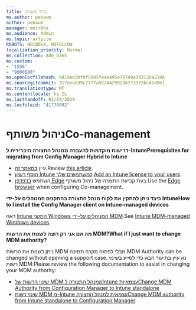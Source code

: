 ```yaml
---
title: ניהול משותף
ms.author: pebaum
author: pebaum
manager: mnirkhe
ms.audience: Admin
ms.topic: article
ROBOTS: NOINDEX, NOFOLLOW
localization_priority: Normal
ms.collection: Adm_O365
ms.custom:
- "1556"
- "9000080"
ms.openlocfilehash: bd19ae3bfdf5005fe4e495e78749a393128a2184
ms.sourcegitcommit: 317eeed39c7777a922442992d67733726c41d9e1
ms.translationtype: MT
ms.contentlocale: he-IL
ms.lasthandoff: 02/04/2020
ms.locfileid: "41770892"
---
```

# <a name="co-management"></a><span data-ttu-id="ff261-102">ניהול משותף</span><span class="sxs-lookup"><span data-stu-id="ff261-102">Co-management</span></span>

<span data-ttu-id="ff261-103">**דרישות מוקדמות להעברה ממנהל התצורה היברידית ל-Intune**</span><span class="sxs-lookup"><span data-stu-id="ff261-103">**Prerequisites for migrating from Config Manager Hybrid to Intune**</span></span>

- <span data-ttu-id="ff261-104">עיין [במאמר זה](https://docs.microsoft.com/configmgr/mdm/deploy-use/migrate-hybridmdm-to-intunesa).</span><span class="sxs-lookup"><span data-stu-id="ff261-104">Review [this article](https://docs.microsoft.com/configmgr/mdm/deploy-use/migrate-hybridmdm-to-intunesa).</span></span>
- <span data-ttu-id="ff261-105">[הוסף רשיון Intune למשתמשים שלך](https://docs.microsoft.com/intune/licenses-assign).</span><span class="sxs-lookup"><span data-stu-id="ff261-105">[Add an Intune license to your users](https://docs.microsoft.com/intune/licenses-assign).</span></span>
- <span data-ttu-id="ff261-106">השתמש [בדפדפן Edge](https://www.microsoft.com/windows/microsoft-edge) בעת קביעת התצורה של ניהול משותף.</span><span class="sxs-lookup"><span data-stu-id="ff261-106">Use the [Edge browser](https://www.microsoft.com/windows/microsoft-edge) when configuring Co-management.</span></span>

<span data-ttu-id="ff261-107">**כיצד ניתן להתקין את לקוח מנהל התצורה בהתקנים המנוהלים על-ידי Intune**</span><span class="sxs-lookup"><span data-stu-id="ff261-107">**How to I install the Config Manager client on Intune-managed devices**</span></span>

<span data-ttu-id="ff261-108">ראה [Intune התקני Windows המנוהלים על-ידי MDM](https://docs.microsoft.com/configmgr/core/clients/deploy/deploy-clients-to-windows-computers#bkmk_mdm).</span><span class="sxs-lookup"><span data-stu-id="ff261-108">See [Intune MDM-managed Windows devices](https://docs.microsoft.com/configmgr/core/clients/deploy/deploy-clients-to-windows-computers#bkmk_mdm).</span></span>

<span data-ttu-id="ff261-109">**מה אם אני רק רוצה לשנות את הרשות MDM?**</span><span class="sxs-lookup"><span data-stu-id="ff261-109">**What if I just want to change MDM authority?**</span></span>

<span data-ttu-id="ff261-110">ניתן לשנות את הרשות MDM מבלי לפתוח מקרה תמיכה.</span><span class="sxs-lookup"><span data-stu-id="ff261-110">MDM Authority can be changed without opening a support case.</span></span> <span data-ttu-id="ff261-111">נא עיין בתיעוד הבא כדי לסייע בשינוי רשות MDM:</span><span class="sxs-lookup"><span data-stu-id="ff261-111">Please review the following documentation to assist in changing your MDM authority:</span></span>

- [<span data-ttu-id="ff261-112">שינוי הרשות של MDM ממנהל התצורה לIntune עצמאיות</span><span class="sxs-lookup"><span data-stu-id="ff261-112">Change MDM Authority from Configuration Manager to Intune standalone</span></span>](https://docs.microsoft.com/configmgr/mdm/deploy-use/migrate-change-mdm-authority)
- [<span data-ttu-id="ff261-113">שינוי רשות MDM מ-Intune עצמאית למנהל התצורה</span><span class="sxs-lookup"><span data-stu-id="ff261-113">Change MDM authority from Intune standalone to Configuration Manager</span></span>](https://docs.microsoft.com/configmgr/mdm/deploy-use/change-mdm-authority)
